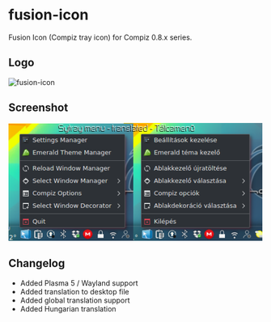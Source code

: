fusion-icon
===========

Fusion Icon (Compiz tray icon) for Compiz 0.8.x series.

Logo
----------
![fusion-icon](https://raw.githubusercontent.com/blackPantherOS/fusion-icon/master/images/48x48/fusion-icon.png)


Screenshot
----------
![fusion-icon](https://raw.githubusercontent.com/blackPantherOS/fusion-icon/master/images/screenshot.png)

Changelog
----------
- Added Plasma 5 / Wayland support
- Added translation to desktop file
- Added global translation support
- Added Hungarian translation
